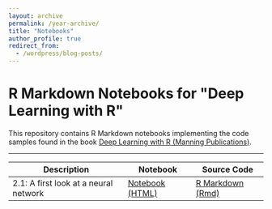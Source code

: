 ```yaml
---
layout: archive
permalink: /year-archive/
title: "Notebooks"
author_profile: true
redirect_from:
  - /wordpress/blog-posts/
---
```


# R Markdown Notebooks for "Deep Learning with R"

This repository contains R Markdown notebooks implementing the code samples found in the book [Deep Learning with R (Manning Publications)](https://www.manning.com/books/deep-learning-with-r). 

***


| Description | Notebook | Source Code
| ------------- | ------------- | ------------- |
| 2.1: A first look at a neural network | [Notebook (HTML)](https://alexis-stevenson.github.io/files/demand_version2020.nb.html) | [R Markdown (Rmd)](https://alexis-stevenson.github.io/files/demand_version2020.Rmd)  |
